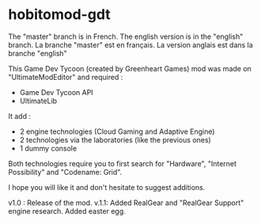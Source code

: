 # hobitomod-gdt
The "master" branch is in French.
The english version is in the "english" branch.
La branche "master" est en français.
La version anglais est dans la branche "english"

This Game Dev Tycoon (created by Greenheart Games) mod was made on "UltimateModEditor" and required : 
- Game Dev Tycoon API
- UltimateLib

It add :
- 2 engine technologies (Cloud Gaming and Adaptive Engine)
- 2 technologies via the laboratories (like the previous ones)
- 1 dummy console

Both technologies require you to first search for "Hardware", "Internet Possibility" and "Codename: Grid".

I hope you will like it and don't hesitate to suggest additions.

v1.0 : Release of the mod.
v.1.1: Added RealGear and "RealGear Support" engine research. Added easter egg.
